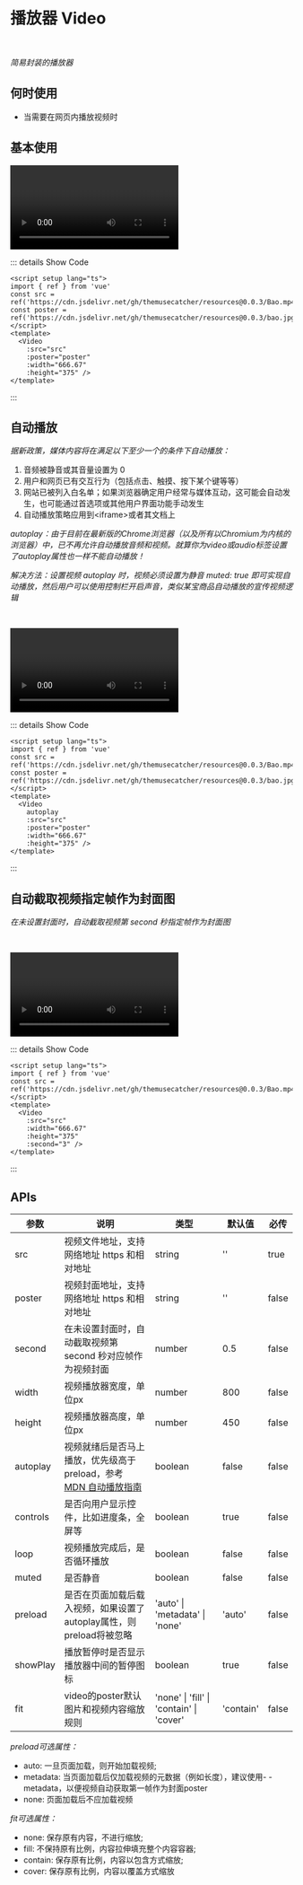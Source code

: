 # 播放器 Video

<br/>

*简易封装的播放器*

## 何时使用

- 当需要在网页内播放视频时

<script setup lang="ts">
import { ref } from 'vue'
const src = ref('https://cdn.jsdelivr.net/gh/themusecatcher/resources@0.0.3/Bao.mp4')
const poster = ref('https://cdn.jsdelivr.net/gh/themusecatcher/resources@0.0.3/bao.jpg')
</script>

## 基本使用

<Video
  :src="src"
  :poster="poster"
  :width="666.67"
  :height="375" />

::: details Show Code

```vue
<script setup lang="ts">
import { ref } from 'vue'
const src = ref('https://cdn.jsdelivr.net/gh/themusecatcher/resources@0.0.3/Bao.mp4')
const poster = ref('https://cdn.jsdelivr.net/gh/themusecatcher/resources@0.0.3/bao.jpg')
</script>
<template>
  <Video
    :src="src"
    :poster="poster"
    :width="666.67"
    :height="375" />
</template>
```

:::

## 自动播放

*据新政策，媒体内容将在满足以下至少一个的条件下自动播放：*
1. 音频被静音或其音量设置为 0
2. 用户和网页已有交互行为（包括点击、触摸、按下某个键等等）
3. 网站已被列入白名单；如果浏览器确定用户经常与媒体互动，这可能会自动发生，也可能通过首选项或其他用户界面功能手动发生
4. 自动播放策略应用到\<iframe>或者其文档上

*autoplay：由于目前在最新版的Chrome浏览器（以及所有以Chromium为内核的浏览器）中，已不再允许自动播放音频和视频。就算你为video或audio标签设置了autoplay属性也一样不能自动播放！*

*解决方法：设置视频 autoplay 时，视频必须设置为静音 muted: true 即可实现自动播放，然后用户可以使用控制栏开启声音，类似某宝商品自动播放的宣传视频逻辑*

<br/>

<Video
  autoplay
  :src="src"
  :poster="poster"
  :width="666.67"
  :height="375" />

::: details Show Code

```vue
<script setup lang="ts">
import { ref } from 'vue'
const src = ref('https://cdn.jsdelivr.net/gh/themusecatcher/resources@0.0.3/Bao.mp4')
const poster = ref('https://cdn.jsdelivr.net/gh/themusecatcher/resources@0.0.3/bao.jpg')
</script>
<template>
  <Video
    autoplay
    :src="src"
    :poster="poster"
    :width="666.67"
    :height="375" />
</template>
```

:::

## 自动截取视频指定帧作为封面图

*在未设置封面时，自动截取视频第 second 秒指定帧作为封面图*

<br/>

<Video
  :src="src"
  :width="666.67"
  :height="375"
  :second="3" />

::: details Show Code

```vue
<script setup lang="ts">
import { ref } from 'vue'
const src = ref('https://cdn.jsdelivr.net/gh/themusecatcher/resources@0.0.3/Bao.mp4')
</script>
<template>
  <Video
    :src="src"
    :width="666.67"
    :height="375"
    :second="3" />
</template>
```

:::

## APIs

参数 | 说明 | 类型 | 默认值 | 必传
-- | -- | -- | -- | --
src | 视频文件地址，支持网络地址 https 和相对地址 | string | '' | true
poster | 视频封面地址，支持网络地址 https 和相对地址 | string | '' | false
second | 在未设置封面时，自动截取视频第 second 秒对应帧作为视频封面 | number | 0.5 | false
width | 视频播放器宽度，单位px | number | 800 | false
height | 视频播放器高度，单位px | number | 450 | false
autoplay | 视频就绪后是否马上播放，优先级高于preload，参考 [MDN 自动播放指南](https://developer.mozilla.org/zh-CN/docs/Web/Media/Autoplay_guide) | boolean | false | false
controls | 是否向用户显示控件，比如进度条，全屏等 | boolean | true | false
loop | 视频播放完成后，是否循环播放 | boolean | false | false
muted |  是否静音 | boolean | false | false
preload | 是否在页面加载后载入视频，如果设置了autoplay属性，则preload将被忽略 | 'auto' &#124; 'metadata' &#124; 'none' | 'auto' | false
showPlay | 播放暂停时是否显示播放器中间的暂停图标 | boolean | true | false
fit | video的poster默认图片和视频内容缩放规则 | 'none' &#124; 'fill' &#124; 'contain' &#124; 'cover' | 'contain' | false

*preload可选属性：*

- auto: 一旦页面加载，则开始加载视频;
- metadata: 当页面加载后仅加载视频的元数据（例如长度），建议使用- - metadata，以便视频自动获取第一帧作为封面poster
- none: 页面加载后不应加载视频

*fit可选属性：*

- none: 保存原有内容，不进行缩放;
- fill: 不保持原有比例，内容拉伸填充整个内容容器;
- contain: 保存原有比例，内容以包含方式缩放;
- cover: 保存原有比例，内容以覆盖方式缩放
